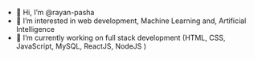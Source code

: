 -	👋 Hi, I’m @rayan-pasha
-	👀 I’m interested in web development, Machine Learning and, Artificial Intelligence
-	🌱 I’m currently working on full stack development (HTML, CSS, JavaScript, MySQL, ReactJS, NodeJS )

<!---
rayan-pasha/rayan-pasha is a ✨ special ✨ repository because its `README.md` (this file) appears on your GitHub profile.
You can click the Preview link to take a look at your changes.
--->
